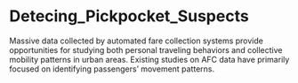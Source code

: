 # Detecing_Pickpocket_Suspects
Massive data collected by automated fare collection systems provide opportunities for studying both personal traveling behaviors and collective mobility patterns in urban areas. Existing studies on AFC data have primarily focused on identifying passengers’ movement patterns.
